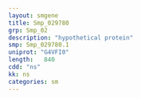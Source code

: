 ```yaml
---
layout: smgene
title: Smp_029780
grp: Smp_02
description: "hypothetical protein"
smp: Smp_029780.1
uniprot: "G4VFI0"
length:   840
cdd: "ns"
kk: ns
categories: sm
---
```

